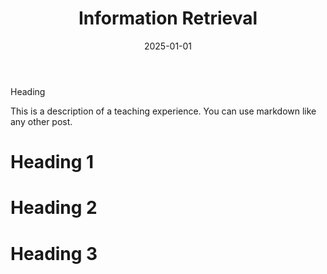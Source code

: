 ﻿---
title: "Information Retrieval"
collection: teaching
type: "Undergraduate course"
permalink: /teaching/2024-ir-4
venue: "Universitas Sam Ratulangi, Sistem Informasi"
date: 2025-01-01
location: "Manado, Indonesia"
---

Heading

This is a description of a teaching experience. You can use markdown like any other post.

Heading 1
======

Heading 2
======

Heading 3
======